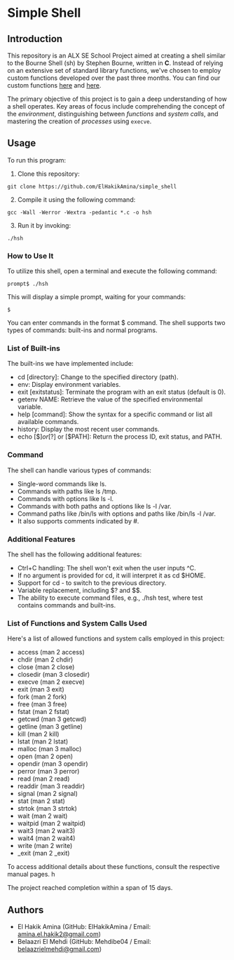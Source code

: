 # Simple Shell

## Introduction
This repository is an ALX SE School Project aimed at creating a shell similar to the Bourne Shell (sh) by Stephen Bourne, written in **C**. Instead of relying on an extensive set of standard library functions, we've chosen to employ custom functions developed over the past three months. You can find our custom functions [here](https://github.com/ElHakikAmina/alx-low_level_programming/) and [here](https://github.com/Mehdibe04/alx-low_level_programming/).

The primary objective of this project is to gain a deep understanding of how a shell operates. Key areas of focus include comprehending the concept of the *environment*, distinguishing between *functions* and *system calls*, and mastering the creation of *processes* using `execve`.

## Usage
To run this program:

1. Clone this repository:

```shell
git clone https://github.com/ElHakikAmina/simple_shell
```

2. Compile it using the following command:

```shell
gcc -Wall -Werror -Wextra -pedantic *.c -o hsh
```

3. Run it by invoking:

```shell
./hsh
```

### How to Use It
To utilize this shell, open a terminal and execute the following command:

```shell
prompt$ ./hsh
```

This will display a simple prompt, waiting for your commands:

```shell
$ 
```

You can enter commands in the format $ command. The shell supports two types of commands: built-ins and normal programs.

### List of Built-ins
The built-ins we have implemented include:

* cd [directory]: Change to the specified directory (path).
* env: Display environment variables.
* exit [exitstatus]: Terminate the program with an exit status (default is 0).
* getenv NAME: Retrieve the value of the specified environmental variable.
* help [command]: Show the syntax for a specific command or list all available commands.
* history: Display the most recent user commands.
* echo [$$] or [$?] or [$PATH]: Return the process ID, exit status, and PATH.

### Command
The shell can handle various types of commands:

* Single-word commands like ls.
* Commands with paths like ls /tmp.
* Commands with options like ls -l.
* Commands with both paths and options like ls -l /var.
* Command paths like /bin/ls with options and paths like /bin/ls -l /var.
* It also supports comments indicated by #.

### Additional Features
The shell has the following additional features:

* Ctrl+C handling: The shell won't exit when the user inputs ^C.
* If no argument is provided for cd, it will interpret it as cd $HOME.
* Support for cd - to switch to the previous directory.
* Variable replacement, including $? and $$.
* The ability to execute command files, e.g., ./hsh test, where test contains commands and built-ins.

### List of Functions and System Calls Used
Here's a list of allowed functions and system calls employed in this project:

* access (man 2 access)
* chdir (man 2 chdir)
* close (man 2 close)
* closedir (man 3 closedir)
* execve (man 2 execve)
* exit (man 3 exit)
* fork (man 2 fork)
* free (man 3 free)
* fstat (man 2 fstat)
* getcwd (man 3 getcwd)
* getline (man 3 getline)
* kill (man 2 kill)
* lstat (man 2 lstat)
* malloc (man 3 malloc)
* open (man 2 open)
* opendir (man 3 opendir)
* perror (man 3 perror)
* read (man 2 read)
* readdir (man 3 readdir)
* signal (man 2 signal)
* stat (man 2 stat)
* strtok (man 3 strtok)
* wait (man 2 wait)
* waitpid (man 2 waitpid)
* wait3 (man 2 wait3)
* wait4 (man 2 wait4)
* write (man 2 write)
* _exit (man 2 _exit)

To access additional details about these functions, consult the respective manual pages.
h

The project reached completion within a span of 15 days.

## Authors
* El Hakik Amina (GitHub: ElHakikAmina / Email: amina.el.hakik2@gmail.com)
* Belaazri El Mehdi (GitHub: Mehdibe04 / Email: belaazrielmehdi@gmail.com)
